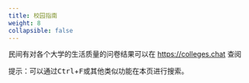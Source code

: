 ```yaml
---
title: 校园指南
weight: 8
collapsible: false
---
```


民间有对各个大学的生活质量的问卷结果可以在 <https://colleges.chat> 查阅

提示：可以通过<kbd>Ctrl</kbd>+<kbd>F</kbd>或其他类似功能在本页进行搜索。
